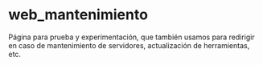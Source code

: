# web_mantenimiento

Página para prueba y experimentación, que también usamos para redirigir en caso de mantenimiento de servidores, actualización de herramientas, etc.
